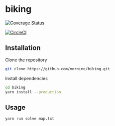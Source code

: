 # biking

[![Coverage Status](https://coveralls.io/repos/github/moroine/biking/badge.svg?branch=master)](https://coveralls.io/github/moroine/biking?branch=master)

[![CircleCI](https://circleci.com/gh/moroine/biking/tree/master.svg?style=svg)](https://circleci.com/gh/moroine/biking/tree/master)

## Installation

Clone the repository

```bash
git clone https://github.com/moroine/biking.git
```

Install dependencies

```bash
cd biking
yarn install --production
```

## Usage

```
yarn run solve map.txt
```
